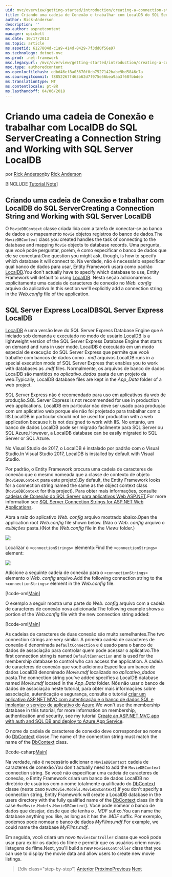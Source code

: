 ```yaml
---
uid: mvc/overview/getting-started/introduction/creating-a-connection-string
title: Criando uma cadeia de Conexão e trabalhar com LocalDB do SQL Server | Microsoft Docs
author: Rick-Anderson
description: ''
ms.author: aspnetcontent
manager: wpickett
ms.date: 10/17/2013
ms.topic: article
ms.assetid: 6127804d-c1a9-414d-8429-7f3dd0f56e97
ms.technology: dotnet-mvc
ms.prod: .net-framework
msc.legacyurl: /mvc/overview/getting-started/introduction/creating-a-connection-string
msc.type: authoredcontent
ms.openlocfilehash: edbd46ef8a03670f0cb7527142babe9bd5846c7a
ms.sourcegitcommit: f8852267f463b62d7f975e56bea9aa3f68fbbdeb
ms.translationtype: MT
ms.contentlocale: pt-BR
ms.lasthandoff: 04/06/2018
---
```

<a name="creating-a-connection-string-and-working-with-sql-server-localdb"></a><span data-ttu-id="277a6-102">Criando uma cadeia de Conexão e trabalhar com LocalDB do SQL Server</span><span class="sxs-lookup"><span data-stu-id="277a6-102">Creating a Connection String and Working with SQL Server LocalDB</span></span>
====================
<span data-ttu-id="277a6-103">por [Rick Anderson](https://github.com/Rick-Anderson)</span><span class="sxs-lookup"><span data-stu-id="277a6-103">by [Rick Anderson](https://github.com/Rick-Anderson)</span></span>

[!INCLUDE [Tutorial Note](sample/code-location.md)]

## <a name="creating-a-connection-string-and-working-with-sql-server-localdb"></a><span data-ttu-id="277a6-104">Criando uma cadeia de Conexão e trabalhar com LocalDB do SQL Server</span><span class="sxs-lookup"><span data-stu-id="277a6-104">Creating a Connection String and Working with SQL Server LocalDB</span></span>

<span data-ttu-id="277a6-105">O `MovieDBContext` classe criada lida com a tarefa de conectar-se ao banco de dados e o mapeamento `Movie` objetos registros do banco de dados.</span><span class="sxs-lookup"><span data-stu-id="277a6-105">The `MovieDBContext` class you created handles the task of connecting to the database and mapping `Movie` objects to database records.</span></span> <span data-ttu-id="277a6-106">Uma pergunta, que você pode perguntar, porém, é como especificar o banco de dados que ele se conectará.</span><span class="sxs-lookup"><span data-stu-id="277a6-106">One question you might ask, though, is how to specify which database it will connect to.</span></span> <span data-ttu-id="277a6-107">Na verdade, não é necessário especificar qual banco de dados para usar, Entity Framework usará como padrão [LocalDB](https://docs.microsoft.com/sql/database-engine/configure-windows/sql-server-2016-express-localdb).</span><span class="sxs-lookup"><span data-stu-id="277a6-107">You don't actually have to specify which database to use, Entity Framework will default to using [LocalDB](https://docs.microsoft.com/sql/database-engine/configure-windows/sql-server-2016-express-localdb).</span></span> <span data-ttu-id="277a6-108">Nesta seção adicionaremos explicitamente uma cadeia de caracteres de conexão no *Web. config* arquivo do aplicativo.</span><span class="sxs-lookup"><span data-stu-id="277a6-108">In this section we'll explicitly add a connection string in the *Web.config* file of the application.</span></span>

## <a name="sql-server-express-localdb"></a><span data-ttu-id="277a6-109">SQL Server Express LocalDB</span><span class="sxs-lookup"><span data-stu-id="277a6-109">SQL Server Express LocalDB</span></span>

<span data-ttu-id="277a6-110">[LocalDB](https://docs.microsoft.com/sql/database-engine/configure-windows/sql-server-2016-express-localdb) é uma versão leve do SQL Server Express Database Engine que é iniciado sob demanda e executado no modo de usuário.</span><span class="sxs-lookup"><span data-stu-id="277a6-110">[LocalDB](https://docs.microsoft.com/sql/database-engine/configure-windows/sql-server-2016-express-localdb) is a lightweight version of the SQL Server Express Database Engine that starts on demand and runs in user mode.</span></span> <span data-ttu-id="277a6-111">LocalDB é executado em um modo especial de execução do SQL Server Express que permite que você trabalhe com bancos de dados como *. mdf* arquivos.</span><span class="sxs-lookup"><span data-stu-id="277a6-111">LocalDB runs in a special execution mode of SQL Server Express that enables you to work with databases as *.mdf* files.</span></span> <span data-ttu-id="277a6-112">Normalmente, os arquivos de banco de dados LocalDB são mantidos no *aplicativo\_dados* pasta de um projeto da web.</span><span class="sxs-lookup"><span data-stu-id="277a6-112">Typically, LocalDB database files are kept in the *App\_Data* folder of a web project.</span></span>

<span data-ttu-id="277a6-113">SQL Server Express não é recomendado para uso em aplicativos da web de produção.</span><span class="sxs-lookup"><span data-stu-id="277a6-113">SQL Server Express is not recommended for use in production web applications.</span></span> <span data-ttu-id="277a6-114">LocalDB em particular não deve ser usado para produção com um aplicativo web porque ele não foi projetado para trabalhar com o IIS.</span><span class="sxs-lookup"><span data-stu-id="277a6-114">LocalDB in particular should not be used for production with a web application because it is not designed to work with IIS.</span></span> <span data-ttu-id="277a6-115">No entanto, um banco de dados LocalDB pode ser migrado facilmente para SQL Server ou SQL Azure.</span><span class="sxs-lookup"><span data-stu-id="277a6-115">However, a LocalDB database can be easily migrated to SQL Server or SQL Azure.</span></span>

<span data-ttu-id="277a6-116">No Visual Studio de 2017, o LocalDB é instalado por padrão com o Visual Studio.</span><span class="sxs-lookup"><span data-stu-id="277a6-116">In Visual Studio 2017, LocalDB is installed by default with Visual Studio.</span></span>

<span data-ttu-id="277a6-117">Por padrão, o Entity Framework procura uma cadeia de caracteres de conexão que o mesmo nomeada que a classe de contexto de objeto (`MovieDBContext` para este projeto).</span><span class="sxs-lookup"><span data-stu-id="277a6-117">By default, the Entity Framework looks for a connection string named the same as the object context class (`MovieDBContext` for this project).</span></span> <span data-ttu-id="277a6-118">Para obter mais informações, consulte [cadeias de Conexão do SQL Server para aplicativos Web ASP.NET](https://msdn.microsoft.com/library/jj653752.aspx).</span><span class="sxs-lookup"><span data-stu-id="277a6-118">For more information see [SQL Server Connection Strings for ASP.NET Web Applications](https://msdn.microsoft.com/library/jj653752.aspx).</span></span>

<span data-ttu-id="277a6-119">Abra a raiz do aplicativo *Web. config* arquivo mostrado abaixo.</span><span class="sxs-lookup"><span data-stu-id="277a6-119">Open the application root *Web.config* file shown below.</span></span> <span data-ttu-id="277a6-120">(Não o *Web. config* arquivo o *exibições* pasta.)</span><span class="sxs-lookup"><span data-stu-id="277a6-120">(Not the *Web.config* file in the *Views* folder.)</span></span>

![](creating-a-connection-string/_static/image1.png)

<span data-ttu-id="277a6-121">Localizar o `<connectionStrings>` elemento:</span><span class="sxs-lookup"><span data-stu-id="277a6-121">Find the `<connectionStrings>` element:</span></span>

![](creating-a-connection-string/_static/image2.png)

<span data-ttu-id="277a6-122">Adicione a seguinte cadeia de conexão para o `<connectionStrings>` elemento o *Web. config* arquivo.</span><span class="sxs-lookup"><span data-stu-id="277a6-122">Add the following connection string to the `<connectionStrings>` element in the *Web.config* file.</span></span>

[!code-xml[Main](creating-a-connection-string/samples/sample1.xml)]

<span data-ttu-id="277a6-123">O exemplo a seguir mostra uma parte do *Web. config* arquivo com a cadeia de caracteres de conexão nova adicionada:</span><span class="sxs-lookup"><span data-stu-id="277a6-123">The following example shows a portion of the *Web.config* file with the new connection string added:</span></span>

[!code-xml[Main](creating-a-connection-string/samples/sample2.xml)]

<span data-ttu-id="277a6-124">As cadeias de caracteres de duas conexão são muito semelhantes.</span><span class="sxs-lookup"><span data-stu-id="277a6-124">The two connection strings are very similar.</span></span> <span data-ttu-id="277a6-125">A primeira cadeia de caracteres de conexão é denominada `DefaultConnection` e é usado para o banco de dados de associação para controlar quem pode acessar o aplicativo.</span><span class="sxs-lookup"><span data-stu-id="277a6-125">The first connection string is named `DefaultConnection` and is used for the membership database to control who can access the application.</span></span> <span data-ttu-id="277a6-126">A cadeia de caracteres de conexão que você adicionou Especifica um banco de dados LocalDB denominado *Movie.mdf* localizado no *aplicativo\_dados* pasta.</span><span class="sxs-lookup"><span data-stu-id="277a6-126">The connection string you've added specifies a LocalDB database named *Movie.mdf* located in the *App\_Data* folder.</span></span> <span data-ttu-id="277a6-127">Nós não usar o banco de dados de associação neste tutorial, para obter mais informações sobre associação, autenticação e segurança, consulte o tutorial [criar um aplicativo ASP.NET MVC com autenticação e o banco de dados SQL e implantar o serviço de aplicativo do Azure](https://docs.microsoft.com/aspnet/core/security/authorization/secure-data).</span><span class="sxs-lookup"><span data-stu-id="277a6-127">We won't use the membership database in this tutorial, for more information on membership, authentication and security, see my tutorial [Create an ASP.NET MVC app with auth and SQL DB and deploy to Azure App Service](https://docs.microsoft.com/aspnet/core/security/authorization/secure-data).</span></span>

<span data-ttu-id="277a6-128">O nome da cadeia de caracteres de conexão deve corresponder ao nome do [DbContext](https://msdn.microsoft.com/library/system.data.entity.dbcontext(v=vs.103).aspx) classe.</span><span class="sxs-lookup"><span data-stu-id="277a6-128">The name of the connection string must match the name of the [DbContext](https://msdn.microsoft.com/library/system.data.entity.dbcontext(v=vs.103).aspx) class.</span></span>

[!code-csharp[Main](creating-a-connection-string/samples/sample3.cs?highlight=15)]

<span data-ttu-id="277a6-129">Na verdade, não é necessário adicionar o `MovieDBContext` cadeia de caracteres de conexão.</span><span class="sxs-lookup"><span data-stu-id="277a6-129">You don't actually need to add the `MovieDBContext` connection string.</span></span> <span data-ttu-id="277a6-130">Se você não especificar uma cadeia de caracteres de conexão, o Entity Framework criará um banco de dados LocalDB no diretório de usuários com o nome totalmente qualificado do [DbContext](https://msdn.microsoft.com/library/system.data.entity.dbcontext(v=vs.103).aspx) classe (neste caso `MvcMovie.Models.MovieDBContext`).</span><span class="sxs-lookup"><span data-stu-id="277a6-130">If you don't specify a connection string, Entity Framework will create a LocalDB database in the users directory with the fully qualified name of the [DbContext](https://msdn.microsoft.com/library/system.data.entity.dbcontext(v=vs.103).aspx) class (in this case `MvcMovie.Models.MovieDBContext`).</span></span> <span data-ttu-id="277a6-131">Você pode nomear o banco de dados que desejar, desde que ele tenha o *. MDF* sufixo.</span><span class="sxs-lookup"><span data-stu-id="277a6-131">You can name the database anything you like, as long as it has the *.MDF* suffix.</span></span> <span data-ttu-id="277a6-132">Por exemplo, podemos pode nomear o banco de dados *MyFilms.mdf*.</span><span class="sxs-lookup"><span data-stu-id="277a6-132">For example, we could name the database *MyFilms.mdf*.</span></span>

<span data-ttu-id="277a6-133">Em seguida, você criará um novo `MoviesController` classe que você pode usar para exibir os dados do filme e permitir que os usuários criem novas listagens de filme.</span><span class="sxs-lookup"><span data-stu-id="277a6-133">Next, you'll build a new `MoviesController` class that you can use to display the movie data and allow users to create new movie listings.</span></span>

> [!div class="step-by-step"]
> <span data-ttu-id="277a6-134">[Anterior](adding-a-model.md)
> [Próximo](accessing-your-models-data-from-a-controller.md)</span><span class="sxs-lookup"><span data-stu-id="277a6-134">[Previous](adding-a-model.md)
[Next](accessing-your-models-data-from-a-controller.md)</span></span>
